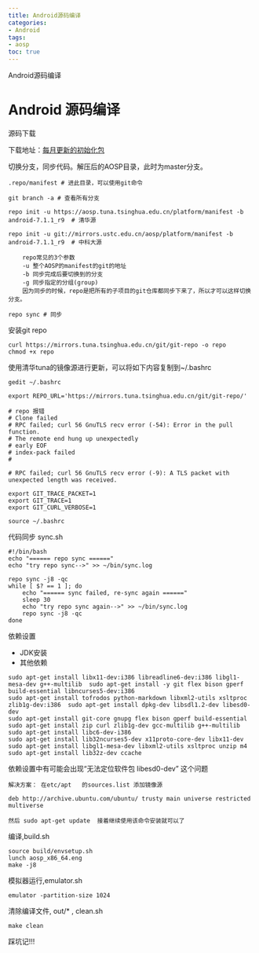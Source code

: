 ```yaml
---
title: Android源码编译
categories: 
- Android
tags: 
- aosp
toc: true
---
```


Android源码编译

<!-- more --> 

# Android 源码编译

源码下载

下载地址：[每月更新的初始化包](https://mirrors.tuna.tsinghua.edu.cn/aosp-monthly/aosp-latest.tar)

切换分支，同步代码。解压后的AOSP目录，此时为master分支。

```
.repo/manifest # 进此目录，可以使用git命令

git branch -a # 查看所有分支

repo init -u https://aosp.tuna.tsinghua.edu.cn/platform/manifest -b android-7.1.1_r9  # 清华源

repo init -u git://mirrors.ustc.edu.cn/aosp/platform/manifest -b android-7.1.1_r9  # 中科大源

    repo常见的3个参数
    -u 整个AOSP的manifest的git的地址
    -b 同步完成后要切换到的分支
    -g 同步指定的分组(group)
    因为同步的时候，repo是把所有的子项目的git仓库都同步下来了，所以才可以这样切换分支。

repo sync # 同步
```



安装git repo

```
curl https://mirrors.tuna.tsinghua.edu.cn/git/git-repo -o repo
chmod +x repo
```

使用清华tuna的镜像源进行更新，可以将如下内容复制到~/.bashrc

```
gedit ~/.bashrc
```

```
export REPO_URL='https://mirrors.tuna.tsinghua.edu.cn/git/git-repo/'

# repo 报错
# Clone failed
# RPC failed; curl 56 GnuTLS recv error (-54): Error in the pull function.
# The remote end hung up unexpectedly
# early EOF
# index-pack failed
# 

# RPC failed; curl 56 GnuTLS recv error (-9): A TLS packet with unexpected length was received.

export GIT_TRACE_PACKET=1
export GIT_TRACE=1
export GIT_CURL_VERBOSE=1
```

```
source ~/.bashrc
```

代码同步 sync.sh

```
#!/bin/bash
echo "====== repo sync ======"
echo "try repo sync-->" >> ~/bin/sync.log

repo sync -j8 -qc
while [ $? == 1 ]; do
    echo "====== sync failed, re-sync again ======"
    sleep 30
    echo "try repo sync again-->" >> ~/bin/sync.log
    repo sync -j8 -qc
done 
```



依赖设置

- JDK安装
- 其他依赖

```
sudo apt-get install libx11-dev:i386 libreadline6-dev:i386 libgl1-mesa-dev g++-multilib  sudo apt-get install -y git flex bison gperf build-essential libncurses5-dev:i386 
sudo apt-get install tofrodos python-markdown libxml2-utils xsltproc zlib1g-dev:i386  sudo apt-get install dpkg-dev libsdl1.2-dev libesd0-dev 
sudo apt-get install git-core gnupg flex bison gperf build-essential 
sudo apt-get install zip curl zlib1g-dev gcc-multilib g++-multilib 
sudo apt-get install libc6-dev-i386 
sudo apt-get install lib32ncurses5-dev x11proto-core-dev libx11-dev 
sudo apt-get install libgl1-mesa-dev libxml2-utils xsltproc unzip m4 
sudo apt-get install lib32z-dev ccache

```

依赖设置中有可能会出现“无法定位软件包 libesd0-dev” 这个问题

```
解决方案： 在etc/apt   的sources.list 添加镜像源 

deb http://archive.ubuntu.com/ubuntu/ trusty main universe restricted multiverse 

然后 sudo apt-get update  接着继续使用该命令安装就可以了
```

编译,build.sh

```
source build/envsetup.sh
lunch aosp_x86_64.eng
make -j8
```

模拟器运行,emulator.sh

```
emulator -partition-size 1024
```

清除编译文件, out/* , clean.sh

```
make clean
```



踩坑记!!!

